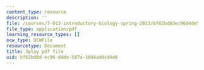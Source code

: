```yaml
---
content_type: resource
description: ''
file: /courses/7-013-introductory-biology-spring-2013/bf62bd8dec96d4de587a1044addcd4e6_080BGpawP3I.pdf
file_type: application/pdf
learning_resource_types: []
ocw_type: OCWFile
resourcetype: Document
title: 3play pdf file
uid: bf62bd8d-ec96-d4de-587a-1044addcd4e6
---
```

